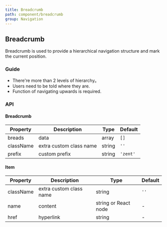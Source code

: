 ```yaml
---
title: Breadcrumb
path: component/breadcrumb
group: Navigation
---
```


## Breadcrumb

Breadcrumb is used to provide a hierarchical navigation structure and mark the current position.

### Guide

-   There're more than 2 levels of hierarchy。
-   Users need to be told where they are.
-   Function of navigating upwards is required.

### API

#### Breadcrumb

| Property    |   Description          | Type     | Default        |
| --------- | ------------- | ------ | ---------- |
| breads      | data  | array | `[]`   |
| className | extra custom class name  | string | `''`       |
| prefix    | custom prefix    | string | `'zent'`   |

#### Item

| Property        | Description      | Type                      | Default  |
| --------- | ------- | ----------------------- | ---- |
| className | extra custom class name | string                  | `''` |
| name      | content      | string or React node |  -    |
| href      | hyperlink      | string                  |   -   |
